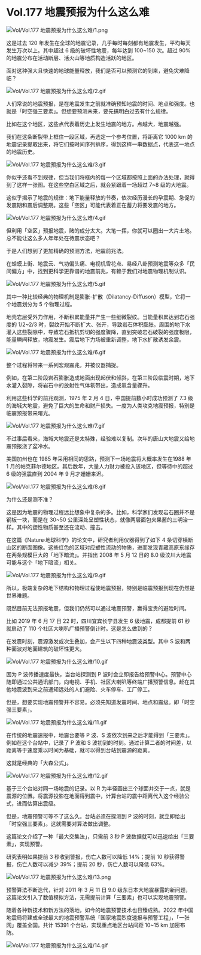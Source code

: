 # Vol.177 地震预报为什么这么难

![Vol/Vol.177 地震预报为什么这么难/1.png](https://cdn.jsdelivr.net/gh/just-prog/static/image/Vol/Vol.177%20地震预报为什么这么难/1.png)

这是过去 120 年发生在全球的地震记录，几乎每时每刻都有地震发生，平均每天发生万次以上。其中超过 6 级的破坏性地震，每年达到 100\~150 次。超过 90% 的地震分布在活动断层、活火山等地质构造活跃的地区。

面对这种强大且快速的地球能量释放，我们是否可以预测它的到来，避免灾难降临？

![Vol/Vol.177 地震预报为什么这么难/2.gif](https://cdn.jsdelivr.net/gh/just-prog/static/image/Vol/Vol.177%20地震预报为什么这么难/2.gif)

人们常说的地震预报，是在地震发生之前就准确预知地震的时间、地点和强度。也就是「时空强三要素」。但想要预测未来，要先搞明白过去有什么规律。

比如在这个地区，这些点代表着历史上发生地震的地方。点越大，地震越强。

我们在这条断裂带上框住一段区域，再选定一个参考位置，将距离它 1000 km 的地震记录提取出来，将它们按时间序列排序，得到这样一串数据点，代表这一地点的地震历史。

![Vol/Vol.177 地震预报为什么这么难/3.gif](https://cdn.jsdelivr.net/gh/just-prog/static/image/Vol/Vol.177%20地震预报为什么这么难/3.gif)

你似乎还看不到规律，但当我们将框内的每一个区域都按照上面的办法处理，就得到了这样一张图。在这些空白区域之后，就会紧跟着一场超过 7\~8 级的大地震。

这似乎揭示了地震的规律：地下能量释放的节奏，依次经历漫长的孕震期、急促的发震期和震后调整期。这些「空区」可能代表着正在蓄力将要发震的地方。

![Vol/Vol.177 地震预报为什么这么难/4.gif](https://cdn.jsdelivr.net/gh/just-prog/static/image/Vol/Vol.177%20地震预报为什么这么难/4.gif)

但利用「空区」预报地震，赌的成分太大。大笔一挥，你就可以圈出一大片土地。总不能让这么多人年年处在待震状态吧？

于是人们想到了更加精确的预测方法，地震前兆法。

在蛤蟆上街、地震云、气功偏头痛、电视机雪花点、易经八卦预测地震等众多「民间偏方」中，找到更科学更靠谱的地震前兆，有赖于我们对地震物理机制认识。

![Vol/Vol.177 地震预报为什么这么难/5.gif](https://cdn.jsdelivr.net/gh/just-prog/static/image/Vol/Vol.177%20地震预报为什么这么难/5.gif)

其中一种比较经典的物理机制是膨胀-扩散（Dilatancy-Diffuson）模型，它将一个地震划分为 5 个物理过程。

地壳岩层受外力作用，不断积累能量并产生一些细微裂纹。当能量积累达到岩石强度的 1/2\~2/3 时，裂纹开始不断扩大、张开，导致岩石体积膨胀。周围的地下水灌入这些裂隙中，导致岩石抵抗剪切的强度骤降，直到突破岩石破裂的强度极限，能量瞬间释放，地震发生。震后地下力场被重新调整，地下水扩散诱发余震。

![Vol/Vol.177 地震预报为什么这么难/6.gif](https://cdn.jsdelivr.net/gh/just-prog/static/image/Vol/Vol.177%20地震预报为什么这么难/6.gif)

整个过程将带来一系列宏观震兆，并被仪器捕捉。

例如，在第二阶段岩石膨胀造成地面出现起伏和倾斜，在第三阶段临震时期，地下水灌入裂隙，将岩石中的放射性气体氡带出，造成氡含量骤升。

利用这些科学的前兆观测，1975 年 2 月 4 日，中国提前数小时成功预测了 7.3 级的海城大地震，避免了巨大的生命和财产损失。一度为人类攻克地震预报，特别是临震预报带来曙光。

![Vol/Vol.177 地震预报为什么这么难/7.gif](https://cdn.jsdelivr.net/gh/just-prog/static/image/Vol/Vol.177%20地震预报为什么这么难/7.gif)

不过事后看来，海城大地震还是太特殊，经验难以复制。次年的唐山大地震又给地震预报浇了盆冷水。

美国加州也在 1985 年采用相同的思路，预测下一场地震将大概率发生在1988 年 1 月的帕克菲尔德地区。其后数年，大量人力财力被投入该地区，但等待中的超过 6 级的强震直到 2004 年 9 月才姗姗来迟。

![Vol/Vol.177 地震预报为什么这么难/8.gif](https://cdn.jsdelivr.net/gh/just-prog/static/image/Vol/Vol.177%20地震预报为什么这么难/8.gif)

为什么还是测不准？

这是因为地震的物理过程远比想象中复杂的多。比如，科学家们发现岩石圈并不是钢板一块，而是在 30\~50 公里深处呈塑性状态，就像两层面包夹果酱的三明治一样。其中的塑性物质甚至还在流动、撞击。

在这篇《Nature·地球科学》的论文中，研究者利用仪器得到了如下 4 条切穿横断山区的断面图像。这些红色的区域对应塑性流动的物质，进而发现青藏高原东缘存在两条规模巨大的「地下暗流」。并指出 2008 年 5 月 12 日的 8.0 级汶川大地震可能与这个「地下暗流」相关。

![Vol/Vol.177 地震预报为什么这么难/9.gif](https://cdn.jsdelivr.net/gh/just-prog/static/image/Vol/Vol.177%20地震预报为什么这么难/9.gif)

所以，极端复杂的地下结构和物理过程使地震预报，特别是临震预报到现在仍然是世界难题。

既然目前无法预报地震，但我们仍然可以通过地震预警，赢得宝贵的避险时间。

比如 2019 年 6 月 17 日 22 时，四川宜宾长宁县发生 6 级地震，成都提前 61 秒就启动了 110 个社区大喇叭广播预警倒计时。这是怎么做到的？

在发震时刻，震源激发或次生叠加，会产生以下四种地震波类型。其中 S 波和两种面波对地面建筑的破坏性更大。

![Vol/Vol.177 地震预报为什么这么难/10.gif](https://cdn.jsdelivr.net/gh/just-prog/static/image/Vol/Vol.177%20地震预报为什么这么难/10.gif)

因为 P 波传播速度最快，当台站探测到 P 波时会立即报告给预警中心。预警中心随即通过公共通讯部门，向电视、手机、社区大喇叭等终端广播预警信息。赶在其他地震波到来之前通知远处的人们避险、火车停车、工厂停工。

但是，想要实现地震预警并不容易。必须先知道发震时间、地点和震级。即「时空强三要素」。

![Vol/Vol.177 地震预报为什么这么难/11.gif](https://cdn.jsdelivr.net/gh/just-prog/static/image/Vol/Vol.177%20地震预报为什么这么难/11.gif)

在传统的地震速报中，地震台要等 P 波、S 波依次到来之后才能得到「三要素」。例如在这个台站中，记录了 P 波和 S 波初到的时刻。通过计算二者的时间差，以距离等于速度乘以时间为基础，就可以得到台站到震源的距离。

这就是经典的「大森公式」。

![Vol/Vol.177 地震预报为什么这么难/12.gif](https://cdn.jsdelivr.net/gh/just-prog/static/image/Vol/Vol.177%20地震预报为什么这么难/12.gif)

基于三个台站对同一场地震的记录。以 R 为半径画出三个球面并交于一点，就是震源的位置。将震源投影在地面得到震中，计算台站的震中距离代入这个经验公式，进而估算出震级。

但是，地震预警可等不了这么久。台站必须在探测到 P 波的时刻，就立即给出「时空强三要素」。这就需要对算法做出调整。

这篇论文介绍了一种「最大交集法」，只需前 3 秒 P 波数据就可以迅速给出「三要素」，实现预警。

研究表明如果提前 3 秒收到警报，伤亡人数可以降低 14%；提前 10 秒获得警报，伤亡人数可以减少 39%；提前 20 秒，伤亡人数可以降低 63%。

![Vol/Vol.177 地震预报为什么这么难/13.png](https://cdn.jsdelivr.net/gh/just-prog/static/image/Vol/Vol.177%20地震预报为什么这么难/13.png)

预警算法不断迭代，针对 2011 年 3 月 11 日 9.0 级东日本大地震暴露的新问题，这篇论文引入了数值模拟方法，无需提前计算「三要素」也可以实现地震预警。

随着各种新技术和新方法的落地，如今的地震预警技术也日臻成熟。2022 年中国地震局将建成全球最大的地震预警系统「国家地震烈度速报与预警工程」，「一张网」覆盖全国。共计 15391 个台站，实现重点地区台站间距 10\~15 km 加密布防。

![Vol/Vol.177 地震预报为什么这么难/14.gif](https://cdn.jsdelivr.net/gh/just-prog/static/image/Vol/Vol.177%20地震预报为什么这么难/14.gif)
